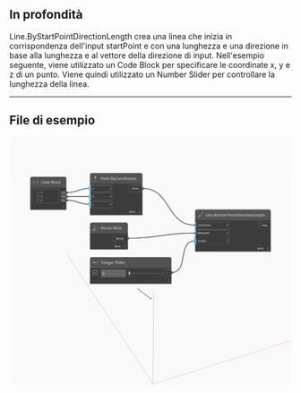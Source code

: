 ## In profondità
Line.ByStartPointDirectionLength crea una linea che inizia in corrispondenza dell'input startPoint e con una lunghezza e una direzione in base alla lunghezza e al vettore della direzione di input. Nell'esempio seguente, viene utilizzato un Code Block per specificare le coordinate x, y e z di un punto. Viene quindi utilizzato un Number Slider per controllare la lunghezza della linea.
___
## File di esempio

![ByStartPointDirectionLength](./Autodesk.DesignScript.Geometry.Line.ByStartPointDirectionLength_img.jpg)

